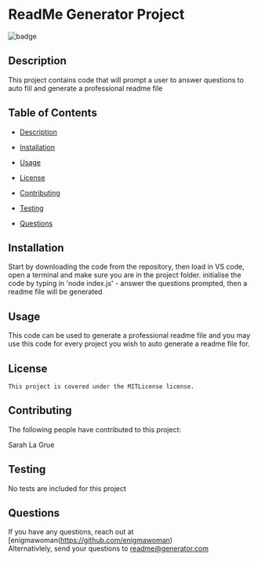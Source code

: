
  # ReadMe Generator Project

  ![badge](https://img.shields.io/badge/license-MITLicense-orange)</br>

 ## Description

 This project contains code that will prompt a user to answer questions to auto fill and generate a professional readme file

 ## Table of Contents
 
 * [Description](#description)
 * [Installation](#installation)
 * [Usage](#usage)
 
 * [License](#license) 

 * [Contributing](#contributing)
 * [Testing](#testing)
 * [Questions](#questions)

 ## Installation

 Start by downloading the code from the repository, then load in VS code, open a terminal and make sure you are in the project folder. initialise the code by typing in 'node index.js' - answer the questions prompted, then a readme file will be generated

 ## Usage

 This code can be used to generate a professional readme file and you may use this code for every project you wish to auto generate a readme file for.

 ## License
 
    
    This project is covered under the MITLicense license.

 ## Contributing

 The following people have contributed to this project: 

 Sarah La Grue

 ## Testing

No tests are included for this project

## Questions

If you have any questions, reach out at [enigmawoman(https://github.com/enigmawoman)</br>
Alternativlely, send your questions to readme@generator.com
